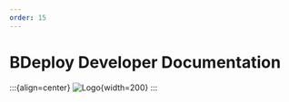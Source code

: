 ```yaml
---
order: 15
---
```

# BDeploy Developer Documentation

:::{align=center}
![Logo](/images/logo.svg){width=200}
:::
